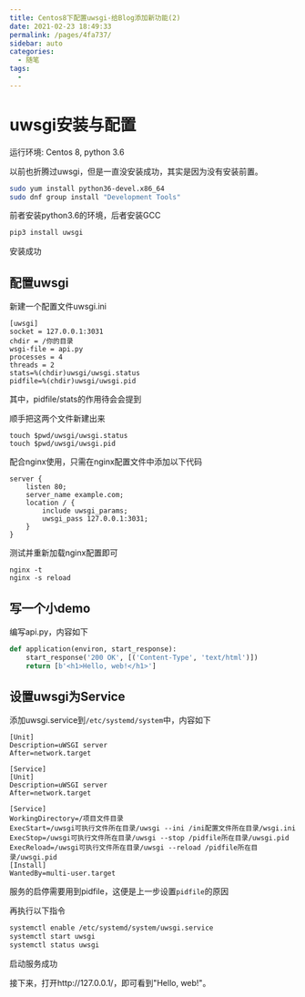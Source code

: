 ```yaml
---
title: Centos8下配置uwsgi-给Blog添加新功能(2)
date: 2021-02-23 18:49:33
permalink: /pages/4fa737/
sidebar: auto
categories: 
  - 随笔
tags: 
  - 
---
```


# uwsgi安装与配置

运行环境: Centos 8, python 3.6

以前也折腾过uwsgi，但是一直没安装成功，其实是因为没有安装前置。

```bash
sudo yum install python36-devel.x86_64
sudo dnf group install "Development Tools" 
```

前者安装python3.6的环境，后者安装GCC

```bash
pip3 install uwsgi
```

安装成功



## 配置uwsgi

新建一个配置文件uwsgi.ini

```
[uwsgi]
socket = 127.0.0.1:3031
chdir = /你的目录
wsgi-file = api.py
processes = 4
threads = 2
stats=%(chdir)uwsgi/uwsgi.status
pidfile=%(chdir)uwsgi/uwsgi.pid
```

其中，pidfile/stats的作用待会会提到

顺手把这两个文件新建出来

```
touch $pwd/uwsgi/uwsgi.status
touch $pwd/uwsgi/uwsgi.pid
```



配合nginx使用，只需在nginx配置文件中添加以下代码

```
server {
    listen 80;
    server_name example.com;
    location / {
        include uwsgi_params;
        uwsgi_pass 127.0.0.1:3031;
    }
}
```

测试并重新加载nginx配置即可

```
nginx -t
nginx -s reload
```



## 写一个小demo

编写api.py，内容如下

```python
def application(environ, start_response):
    start_response('200 OK', [('Content-Type', 'text/html')])
    return [b'<h1>Hello, web!</h1>']
```



## 设置uwsgi为Service

添加uwsgi.service到`/etc/systemd/system`中，内容如下

```
[Unit]
Description=uWSGI server
After=network.target

[Service]
[Unit]
Description=uWSGI server
After=network.target

[Service]
WorkingDirectory=/项目文件目录
ExecStart=/uwsgi可执行文件所在目录/uwsgi --ini /ini配置文件所在目录/wsgi.ini
ExecStop=/uwsgi可执行文件所在目录/uwsgi --stop /pidfile所在目录/uwsgi.pid
ExecReload=/uwsgi可执行文件所在目录/uwsgi --reload /pidfile所在目录/uwsgi.pid
[Install]
WantedBy=multi-user.target
```

服务的启停需要用到pidfile，这便是上一步设置`pidfile`的原因

再执行以下指令

```bash
systemctl enable /etc/systemd/system/uwsgi.service
systemctl start uwsgi
systemctl status uwsgi
```

启动服务成功



接下来，打开http://127.0.0.1/，即可看到"Hello, web!"。